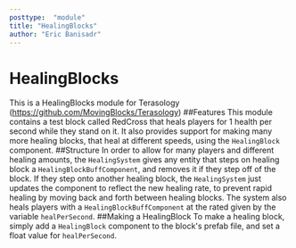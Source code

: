 ```yaml
---
posttype:  "module"  
title: "HealingBlocks"
author: "Eric Banisadr"
---
```

# HealingBlocks
This is a HealingBlocks module for Terasology (https://github.com/MovingBlocks/Terasology)
##Features
This module contains a test block called RedCross that heals players for 1 health per second while they stand on it. It also provides support for making many more healing blocks, that heal at different speeds, using the `HealingBlock` component.
##Structure
In order to allow for many players and different healing amounts, the `HealingSystem` gives any entity that steps on healing block a `HealingBlockBuffComponent`, and removes it if they step off of the block. If they step onto another healing block, the `HealingSystem` just updates the component to reflect the new healing rate, to prevent rapid healing by moving back and forth between healing blocks. The system also heals players with a `HealingBlockBuffComponent` at the rated given by the variable `healPerSecond`.
##Making a HealingBlock
To make a healing block, simply add a `HealingBlock` component to the block's prefab file, and set a float value for `healPerSecond`.

